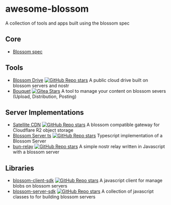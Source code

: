 # awesome-blossom
A collection of tools and apps built using the blossom spec


## Core

 - [Blossom spec](https://github.com/hzrd149/blossom)

## Tools

 - [Blossom Drive](https://blossom.hzrd149.com/) [![GitHub Repo stars](https://img.shields.io/github/stars/hzrd149/blossom-drive)](https://github.com/hzrd149/blossom-drive) A public cloud drive built on blossom servers and nostr
 - [Bouquet](https://bouquet.slidestr.net/) [![Gitea Stars](https://img.shields.io/gitea/stars/florian/bouquet?gitea_url=https%3A%2F%2Fgit.v0l.io)](https://git.v0l.io/florian/bouquet) A tool to manage your content on blossom severs (Upload, Distribution, Posting)

## Server Implementations

 - [Satellite CDN](https://satellite.earth/cdn) [![GitHub Repo stars](https://img.shields.io/github/stars/lovvtide/satellite-cdn)](https://github.com/lovvtide/satellite-cdn) A blossom compatible gateway for Cloudflare R2 object storage
 - [Blossom Server ts](https://github.com/hzrd149/blossom-server) [![GitHub Repo stars](https://img.shields.io/github/stars/hzrd149/blossom-server)](https://github.com/hzrd149/blossom-server) Typescript implementation of a Blossom Server
 - [bun-relay](https://github.com/zapstore/bun-relay) [![GitHub Repo stars](https://img.shields.io/github/stars/zapstore/bun-relay)](https://github.com/zapstore/bun-relay) A simple nostr relay written in Javascript with a blossom server

## Libraries

 - [blossom-client-sdk](https://www.npmjs.com/package/blossom-client-sdk) [![GitHub Repo stars](https://img.shields.io/github/stars/hzrd149/blossom-client-sdk)](https://github.com/hzrd149/blossom-client-sdk) A javascript client for manage blobs on blossom servers
 - [blossom-server-sdk](https://www.npmjs.com/package/blossom-server-sdk) [![GitHub Repo stars](https://img.shields.io/github/stars/hzrd149/blossom-server-sdk)](https://github.com/hzrd149/blossom-server-sdk) A collection of javascript classes to for building blossom servers
